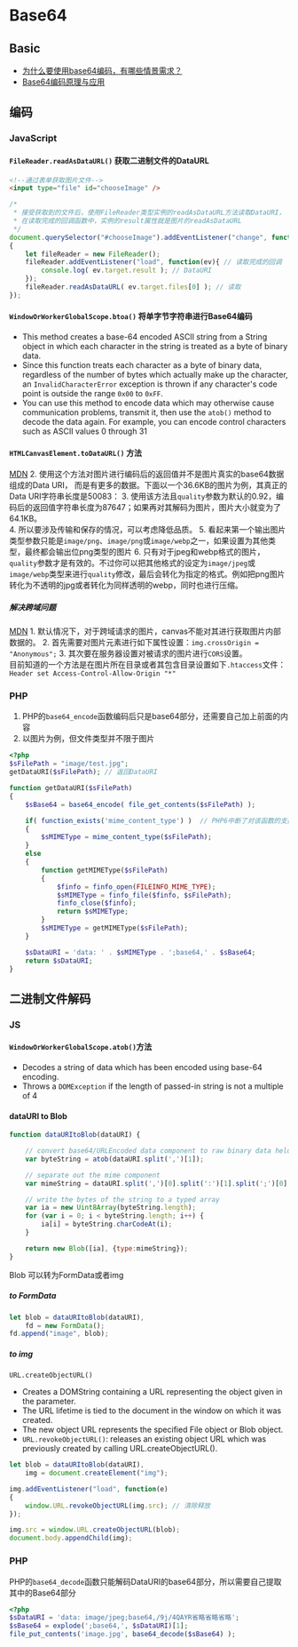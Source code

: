 # Base64

## Basic
* [为什么要使用base64编码，有哪些情景需求？](https://www.zhihu.com/question/36306744)
* [Base64编码原理与应用](http://blog.xiayf.cn/2016/01/24/base64-encoding/)



## 编码
### JavaScript
#### `FileReader.readAsDataURL()` 获取二进制文件的DataURL
```html
<!--通过表单获取图片文件-->
<input type="file" id="chooseImage" />
```
```js
/*
 * 接受获取到的文件后，使用FileReader类型实例的readAsDataURL方法读取DataURI，
 * 在读取完成的回调函数中，实例的result属性就是图片的readAsDataURL
 */
document.querySelector("#chooseImage").addEventListener("change", function(ev)
{
	let fileReader = new FileReader();
	fileReader.addEventListener("load", function(ev){ // 读取完成的回调
		console.log( ev.target.result ); // DataURI
	});
	fileReader.readAsDataURL( ev.target.files[0] ); // 读取
});
```

#### `WindowOrWorkerGlobalScope.btoa()` 将单字节字符串进行Base64编码
* This method creates a base-64 encoded ASCII string from a String object in
which each character in the string is treated as a byte of binary data.
* Since this function treats each character as a byte of binary data, regardless
 of the number of bytes which actually make up the character, an
`InvalidCharacterError` exception is thrown if any character's code point is
outside the range `0x00` to `0xFF`.
* You can use this method to encode data which may otherwise cause communication
 problems, transmit it, then use the `atob()` method to decode the data again.
For example, you can encode control characters such as ASCII values 0 through 31



#### `HTMLCanvasElement.toDataURL()` 方法  
[MDN](https://developer.mozilla.org/en-US/docs/Web/API/HTMLCanvasElement/toDataURL)
2. 使用这个方法对图片进行编码后的返回值并不是图片真实的base64数据组成的Data URI，
 而是有更多的数据。下面以一个36.6KB的图片为例，其真正的Data URI字符串长度是50083：
3. 使用该方法且`quality`参数为默认的0.92，编码后的返回值字符串长度为87647；如果再对其解码为图片，图片大小就变为了64.1KB。  
4. 所以要涉及传输和保存的情况，可以考虑降低品质。
5. 看起来第一个输出图片类型参数只能是`image/png`、`image/png`或`image/webp`之一，如果设置为其他类型，最终都会输出位png类型的图片
6. 只有对于jpeg和webp格式的图片，`quality`参数才是有效的。不过你可以把其他格式的设定为`image/jpeg`或`image/webp`类型来进行`quality`修改，最后会转化为指定的格式。例如把png图片转化为不透明的jpg或者转化为同样透明的webp，同时也进行压缩。
##### 解决跨域问题
[MDN](https://developer.mozilla.org/en-US/docs/Web/HTML/CORS_enabled_image)
	1. 默认情况下，对于跨域请求的图片，canvas不能对其进行获取图片内部数据的。
	2. 首先需要对图片元素进行如下属性设置：`img.crossOrigin = "Anonymous";`
	3. 其次要在服务器设置对被请求的图片进行`CORS`设置。  
		目前知道的一个方法是在图片所在目录或者其包含目录设置如下`.htaccess`文件：`Header set Access-Control-Allow-Origin "*"`

### PHP
1. PHP的`base64_encode`函数编码后只是base64部分，还需要自己加上前面的内容
2. 以图片为例，但文件类型并不限于图片  

```php
<?php
$sFilePath = "image/test.jpg";
getDataURI($sFilePath); // 返回DataURI

function getDataURI($sFilePath)
{
	$sBase64 = base64_encode( file_get_contents($sFilePath) );

	if( function_exists('mime_content_type') )  // PHP6中断了对该函数的支持
	{
		$sMIMEType = mime_content_type($sFilePath);
	}
	else
	{
		function getMIMEType($sFilePath)
		{
			$finfo = finfo_open(FILEINFO_MIME_TYPE);
			$sMIMEType = finfo_file($finfo, $sFilePath);
			finfo_close($finfo);
			return $sMIMEType;
		}
		$sMIMEType = getMIMEType($sFilePath);
	}

	$sDataURI = 'data: ' . $sMIMEType . ';base64,' . $sBase64;
	return $sDataURI;
}
```

## 二进制文件解码
### JS
#### `WindowOrWorkerGlobalScope.atob()`方法
* Decodes a string of data which has been encoded using base-64 encoding.
* Throws a `DOMException` if the length of passed-in string is not a multiple of
 4

#### dataURI to Blob
```js
function dataURItoBlob(dataURI) {

	// convert base64/URLEncoded data component to raw binary data held in a string
	var byteString = atob(dataURI.split(',')[1]);

    // separate out the mime component
    var mimeString = dataURI.split(',')[0].split(':')[1].split(';')[0];

    // write the bytes of the string to a typed array
    var ia = new Uint8Array(byteString.length);
    for (var i = 0; i < byteString.length; i++) {
        ia[i] = byteString.charCodeAt(i);
    }

    return new Blob([ia], {type:mimeString});
}
```
Blob 可以转为FormData或者img
##### to FormData
```js
let blob = dataURItoBlob(dataURI),
	fd = new FormData();
fd.append("image", blob);
```
##### to img
`URL.createObjectURL()`
* Creates a DOMString containing a URL representing the object given in the parameter.
* The URL lifetime is tied to the document in the window on which it was created.
* The new object URL represents the specified File object or Blob object.
* `URL.revokeObjectURL()`: releases an existing object URL which was previously created by calling URL.createObjectURL().

```js
let blob = dataURItoBlob(dataURI),
	img = document.createElement("img");

img.addEventListener("load", function(e)
{
	window.URL.revokeObjectURL(img.src); // 清除释放
});

img.src = window.URL.createObjectURL(blob);
document.body.appendChild(img);
```


### PHP
PHP的`base64_decode`函数只能解码DataURI的base64部分，所以需要自己提取其中的Base64部分
```php
<?php
$sDataURI = 'data: image/jpeg;base64,/9j/4QAYR省略省略省略';
$sBase64 = explode(';base64,', $sDataURI)[1];
file_put_contents('image.jpg', base64_decode($sBase64) );
```

